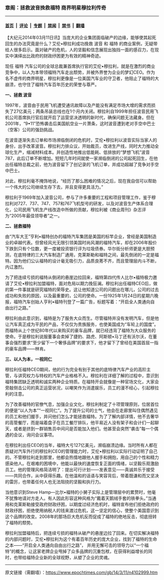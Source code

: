 ### 章阁：拯救波音挽救福特 商界明星穆拉利传奇

---

#### [首页](../../../..?n4102999) &nbsp;|&nbsp; [评论](../../../../../epoch-comment?n4102999) &nbsp;|&nbsp; [专题](../../../../../epoch-special?n4102999) &nbsp;|&nbsp; [禁闻](../../../../../epoch-news?n4102999) &nbsp;|&nbsp; [禁书](../../../../../books?n4102999) &nbsp;|&nbsp; [翻墙](https://github.com/gfw-breaker/nogfw/blob/master/README.md?n4102999)


<div class="post_content" id="artbody" itemprop="articleBody">
 <!-- article content begin -->
 <p>
  【大纪元2014年03月11日讯】当庞大的企业集团面临破产的边缘，能够使其起死回生的办法究竟是什么？艾伦•穆拉利成功挽救
  <ok href="https://www.epochtimes.com/gb/tag/%E6%B3%A2%E9%9F%B3.html">
   波音
  </ok>
  和
  <ok href="https://www.epochtimes.com/gb/tag/%E7%A6%8F%E7%89%B9.html">
   福特
  </ok>
  的商业案例，无疑带给人很多启示。面对破产的危机，人的坚毅和信念展现出独挡一面的感召力，在现实中演绎出比政府的财政纾困更为有效的精神奇迹。
 </p>
 <p>
  现任
  <ok href="https://www.epochtimes.com/gb/tag/%E7%A6%8F%E7%89%B9.html">
   福特
  </ok>
  汽车公司的全球总裁兼首席执行官的艾伦•穆拉利，就是在激烈的商业竞争中，以人为本带领福特汽车走出颓势，并被外界誉为企业的梦幻CEO。作为名不虚传的商界明星，穆拉利更像是一位美国汽车业的守卫者，他阻止了福特的大崩溃，也守住了福特汽车百年历史的荣誉与尊严。
 </p>
 <p>
  <b>
   一、拯救
   <ok href="https://www.epochtimes.com/gb/tag/%E6%B3%A2%E9%9F%B3.html">
    波音
   </ok>
  </b>
 </p>
 <p>
  1997年，波音由于民用飞机遭受通讯故障以及产能没有满足市场大增的需求而损失了27亿美元；两条吊装总线也在1个月内关闭。穆拉利自1999年担任波音民用飞机公司首席执行官后就开启了运营坚决透明的新时代，确保问题无法藏身。但在2001年，“9•11”恐怖袭击后美国航空业一片萧条，这时波音遭到老对手空中巴士（空客）公司的强劲挑战。
 </p>
 <p>
  在波音逐渐失去订单和市场濒临倒闭的危机时，艾伦•穆拉利以波音实际当家人的身份，出手改革波音。穆拉利力排众议，开始裁员，改进生产线，同时大力推动全球化生产，缩减材料成本。并创造性地推出低能耗、低排放的“梦想飞机”波音787，此后订单不断增加。短短几年时间就使一家濒临倒闭的公司起死回生，在他出任福特总裁之前，他为波音留下了创记录的飞机订单，并成功超越了竞争对手空中巴士。
 </p>
 <p>
  对此，穆拉利毫不掩饰地说，“经历了那么困难的情况之后，现在我自信可以帮助一个伟大的公司继续生存下去，并且变得更具活力。”
 </p>
 <p>
  穆拉利于1969年加入波音公司，参与了许多重要的工程和项目管理工作，鉴于穆拉利对727、737、747、757和767飞机型号的研发，以及对波音生产体系合理化，公司民用飞机生产线改造中所做的贡献，穆拉利被《商业周刊》杂志评为“2005年最佳领导者”之一。
 </p>
 <p>
  <b>
   二、拯救福特
  </b>
 </p>
 <p>
  由“汽车大王”亨利•福特创办的福特汽车集团是美国的标竿企业，曾经是美国制造业的卓越代表。但曾经风光无限引领美国时尚风潮的福特汽车，却在2006年股价下跌到只有个位数，更一度被投资银行评为垃圾债券。华尔街分析师更是大胆预测，在底特律的三大汽车制造厂通用，克莱斯勒和福特之间，最先倒闭的一定是福特。因为他们公认福特的设计毫无吸引力，品质良莠不齐，而且管理层内斗不断，内讧激烈。
 </p>
 <p>
  为了把连续亏损的福特从倒闭的悬崖边拉回来，福特第四代传人比尔•福特极力邀请了艾伦•穆拉利加盟福特，面对危局以期力挽狂澜。穆拉利出任福特CEO后，做的第一件事就是研究福特的荣辱史。这让他知道公司的问题出在哪儿，公司的过去成功和失败的原因，以及最重要的，公司的使命。一份1925年1月24日的星期六晚报，福特汽车创始人亨利•福特刊登了一篇广告，标题写着：“开启全人类通向自由出行之路。”
 </p>
 <p>
  穆拉利由此意识到，福特是为了服务大众而生。尽管福特并没有发明汽车，但是他让汽车真正成为平民的产品，不仅仅为贵族服务，也使美国成为“车轮上的国度”。而福特从上个世纪80年代以来购买的豪车品牌，就已经违背了福特为大众服务的使命。于是穆拉利说服董事会卖掉了捷豹、路虎、阿斯顿•马丁还有沃尔沃，在董事会强烈要求“至少留下一个奢侈品牌”的要求下，他才留下了曾经在美国首屈一指的豪车品牌——林肯。
 </p>
 <p>
  <b>
   三、以人为本，一视同仁
  </b>
 </p>
 <p>
  穆拉利任福特CEO期间，他的行为完全有别于其他的底特律汽车产业的高阶主管，与讲究权力与特权的汽车产业格格不入。穆拉利在详细了解的过程中，意识到福特集团缺乏透明和诚实两种企业特质。在福特开会就像是一种官场文化，大家会旁敲侧击公司的真正运营状况，以嘲笑作为消遣娱乐，员工的漫不经心，引起穆拉利的注意。
 </p>
 <p>
  为了改善福特的官僚气息，加强企业文化，穆拉利制定了十项管理原则，位居首位的便是“以人为本”“一视同仁”。为了提升公司的士气，他会在走廊里叫住偶然遇见的员工和他们握手，并问他们怎么才能拯救福特。为了了解内部详情，他不去奢华的高管餐厅，而是端着盘子在员工餐厅排队，他平易近人没有架子和会计们一起聊天，或者是挤到一群销售员中间问是否能加入他们。他甚至会突然“袭击”每一个偶遇的会议，询问会议事项。
 </p>
 <p>
  在穆拉利出任CEO的当年，福特大亏127亿美元，濒临崩溃边缘。当时所有人都在质疑对汽车外行的穆拉利CEO的管理能力时，艾伦•穆拉利以实际行动证明了自己的。不管穆拉利走到那里，他都会热情地跟他人握手和拥抱，用自己的个性和精力感染他人。在艰难的困境中，他能以最快的速度恢复正面的情绪，以坚毅乐观激励员工。他的管理风格简洁明了：提出可行计划——发表意见――真诚并乐于接受――共同合作，从中获得乐趣。在他温和的话语与笑容背后，带着既谦和而又坚决的雷厉，也带着任何人也无法阻挠的坚毅和执行力。
 </p>
 <p>
  当他意识到Steve Hamp—比尔•福特的小舅子实际上是管理层中的累赘时，他毫不犹豫地请对方走人。有人因此形容这种风格为“戴着天鹅绒手套的铁拳头。”当通用和克莱斯勒接受政府财政纾困，以期度过经济危机时，福特宣布他们拒绝政府的财政纾困，拒绝使用纳税人的钱来渡过危机，这一坚定的信心，使整个美国意识到这个品牌的改变。2008年的那场巨大危机反而促成了福特的绝地反击，彻底扭转了福特的颓势。
 </p>
 <p>
  穆拉利加盟福特后，把连续亏损的福特从破产的悬崖边拉了回来。在切实解决福特的内部问题时，艾伦•穆拉利为这个有着百年历史的庞大企业，找到了福特的生命之本——“开启全人类通向自由出行之路”， 并用无懈可击的领导力以“一个福特”的概念，让这家老牌企业甩掉了众多品牌的沉重包袱，在获得利益增长的同时，也带给福特企业新的全球视野，从塑了企业的灵魂。
 </p>
 <!-- article content end -->
 <div id="below_article_ad">
 </div>
</div>


---

原文链接（需翻墙）：https://www.epochtimes.com/gb/14/3/11/n4102999.htm